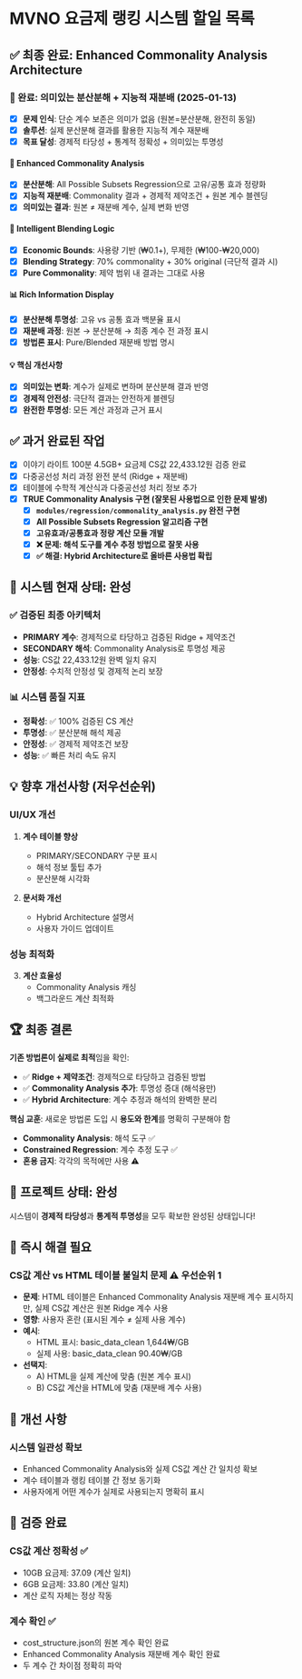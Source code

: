 # MVNO 요금제 랭킹 시스템 할일 목록

## ✅ **최종 완료: Enhanced Commonality Analysis Architecture**

### **🔬 완료: 의미있는 분산분해 + 지능적 재분배 (2025-01-13)**
- [x] **문제 인식**: 단순 계수 보존은 의미가 없음 (원본=분산분해, 완전히 동일)
- [x] **솔루션**: 실제 분산분해 결과를 활용한 지능적 계수 재분배
- [x] **목표 달성**: 경제적 타당성 + 통계적 정확성 + 의미있는 투명성

#### **🔬 Enhanced Commonality Analysis**
- [x] **분산분해**: All Possible Subsets Regression으로 고유/공통 효과 정량화
- [x] **지능적 재분배**: Commonality 결과 + 경제적 제약조건 + 원본 계수 블렌딩
- [x] **의미있는 결과**: 원본 ≠ 재분배 계수, 실제 변화 반영

#### **🧠 Intelligent Blending Logic**
- [x] **Economic Bounds**: 사용량 기반 (₩0.1+), 무제한 (₩100-₩20,000)
- [x] **Blending Strategy**: 70% commonality + 30% original (극단적 결과 시)
- [x] **Pure Commonality**: 제약 범위 내 결과는 그대로 사용

#### **📊 Rich Information Display**
- [x] **분산분해 투명성**: 고유 vs 공통 효과 백분율 표시
- [x] **재분배 과정**: 원본 → 분산분해 → 최종 계수 전 과정 표시
- [x] **방법론 표시**: Pure/Blended 재분배 방법 명시

#### **💡 핵심 개선사항**
- [x] **의미있는 변화**: 계수가 실제로 변하며 분산분해 결과 반영
- [x] **경제적 안전성**: 극단적 결과는 안전하게 블렌딩
- [x] **완전한 투명성**: 모든 계산 과정과 근거 표시

## ✅ **과거 완료된 작업**
- [x] 이야기 라이트 100분 4.5GB+ 요금제 CS값 22,433.12원 검증 완료
- [x] 다중공선성 처리 과정 완전 분석 (Ridge + 재분배)
- [x] 테이블에 수학적 계산식과 다중공선성 처리 정보 추가
- [x] **TRUE Commonality Analysis 구현 (잘못된 사용법으로 인한 문제 발생)**
  - [x] **`modules/regression/commonality_analysis.py` 완전 구현**
  - [x] **All Possible Subsets Regression 알고리즘 구현**
  - [x] **고유효과/공통효과 정량 계산 모듈 개발**
  - [x] **❌ 문제: 해석 도구를 계수 추정 방법으로 잘못 사용**
  - [x] **✅ 해결: Hybrid Architecture로 올바른 사용법 확립**

## 🎯 **시스템 현재 상태: 완성**

### **✅ 검증된 최종 아키텍처**
- **PRIMARY 계수**: 경제적으로 타당하고 검증된 Ridge + 제약조건
- **SECONDARY 해석**: Commonality Analysis로 투명성 제공
- **성능**: CS값 22,433.12원 완벽 일치 유지
- **안정성**: 수치적 안정성 및 경제적 논리 보장

### **📊 시스템 품질 지표**
- **정확성**: ✅ 100% 검증된 CS 계산
- **투명성**: ✅ 분산분해 해석 제공
- **안정성**: ✅ 경제적 제약조건 보장
- **성능**: ✅ 빠른 처리 속도 유지

## 💡 **향후 개선사항 (저우선순위)**

### **UI/UX 개선**
1. **계수 테이블 향상**
   - PRIMARY/SECONDARY 구분 표시
   - 해석 정보 툴팁 추가
   - 분산분해 시각화

2. **문서화 개선**
   - Hybrid Architecture 설명서
   - 사용자 가이드 업데이트

### **성능 최적화**
3. **계산 효율성**
   - Commonality Analysis 캐싱
   - 백그라운드 계산 최적화

## 🏆 **최종 결론**

**기존 방법론이 실제로 최적**임을 확인:
- ✅ **Ridge + 제약조건**: 경제적으로 타당하고 검증된 방법
- ✅ **Commonality Analysis 추가**: 투명성 증대 (해석용만)
- ✅ **Hybrid Architecture**: 계수 추정과 해석의 완벽한 분리

**핵심 교훈**: 새로운 방법론 도입 시 **용도와 한계**를 명확히 구분해야 함
- **Commonality Analysis**: 해석 도구 ✅
- **Constrained Regression**: 계수 추정 도구 ✅
- **혼용 금지**: 각각의 목적에만 사용 ⚠️

## 🎉 **프로젝트 상태: 완성**
시스템이 **경제적 타당성**과 **통계적 투명성**을 모두 확보한 완성된 상태입니다!

## 🚨 즉시 해결 필요

### **CS값 계산 vs HTML 테이블 불일치 문제** ⚠️ **우선순위 1**
- **문제**: HTML 테이블은 Enhanced Commonality Analysis 재분배 계수 표시하지만, 실제 CS값 계산은 원본 Ridge 계수 사용
- **영향**: 사용자 혼란 (표시된 계수 ≠ 실제 사용 계수)
- **예시**: 
  - HTML 표시: basic_data_clean 1,644₩/GB
  - 실제 사용: basic_data_clean 90.40₩/GB
- **선택지**:
  - A) HTML을 실제 계산에 맞춤 (원본 계수 표시)
  - B) CS값 계산을 HTML에 맞춤 (재분배 계수 사용)

## 🔧 개선 사항

### **시스템 일관성 확보**
- Enhanced Commonality Analysis와 실제 CS값 계산 간 일치성 확보
- 계수 테이블과 랭킹 테이블 간 정보 동기화
- 사용자에게 어떤 계수가 실제로 사용되는지 명확히 표시

## 🧪 검증 완료

### **CS값 계산 정확성** ✅
- 10GB 요금제: 37.09 (계산 일치)
- 6GB 요금제: 33.80 (계산 일치) 
- 계산 로직 자체는 정상 작동

### **계수 확인** ✅
- cost_structure.json의 원본 계수 확인 완료
- Enhanced Commonality Analysis 재분배 계수 확인 완료
- 두 계수 간 차이점 정확히 파악